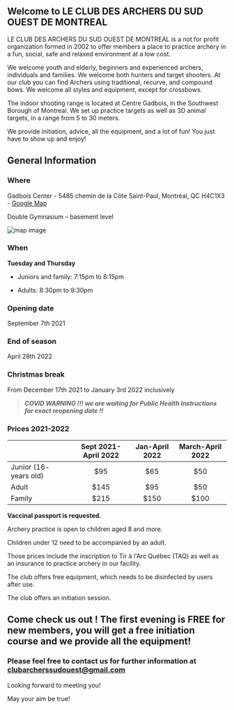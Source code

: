 ## Welcome to LE CLUB DES ARCHERS DU SUD OUEST DE MONTREAL

LE CLUB DES ARCHERS DU SUD OUEST DE MONTREAL is a not for profit organization formed in 2002 to offer members a place to practice archery in a fun, social, safe and relaxed environment at a low cost.

We welcome youth and elderly, beginners and experienced archers, individuals and families. We welcome both hunters and target shooters. At our club you can find Archers using traditional, recurve, and compound bows. We welcome all styles and equipment, except for crossbows.

The indoor shooting range is located at Centre Gadbois, in the Southwest Borough of Montreal. We set up practice targets as well as 3D animal targets, in a range from 5 to 30 meters.

We provide initiation, advice, all the equipment, and a lot of fun! You just have to show up and enjoy!

## General Information

### Where                                  
Gadbois Center  - 5485 chemin de la Côte Saint-Paul, Montréal, QC H4C1X3  -   [Google Map](https://goo.gl/maps/zc6nTod42fcHnna28) 

Double Gymnasium – basement level

![map image](https://stephi.github.io/archerssudouest/map.PNG)

### When 
**Tuesday and Thursday**

* Juniors and family: 7:15pm to 8:15pm

* Adults: 8:30pm to 9:30pm

### Opening date                
September 7th 2021

### End of season                       
April 28th 2022

### Christmas break        
From December 17th 2021 to January 3rd 2022 inclusively 

>**_COVID WARNING !!! we are waiting for Public Health Instructions for exact reopening date !!_**

### Prices 2021-2022

|              | Sept 2021-April 2022 | Jan-April 2022 |March-April 2022|
| :---         |     :---:            |         :---:  |:---:           |
| Junior (16- years old)   |  $95     | $65            |$50    |
| Adult                    | $145     | $95            |$50    |
| Family                   | $215     | $150           |$100   |


**Vaccinal passport is requested.**

Archery practice is open to children aged 8 and more.

Children under 12 need to be accompanied by an adult.

Those prices include the inscription to Tir à l'Arc Québec (TAQ) as well as an insurance to practice archery in our facility.

The club offers free equipment, which needs to be disinfected by users after use.

The club offers an initiation session.

## Come check us out ! The first evening is FREE for new members, you will get a free initiation course and we provide all the equipment! ##

### Please feel free to contact us for further information at clubarcherssudouest@gmail.com ###

Looking forward to meeting you!

May your aim be true!
